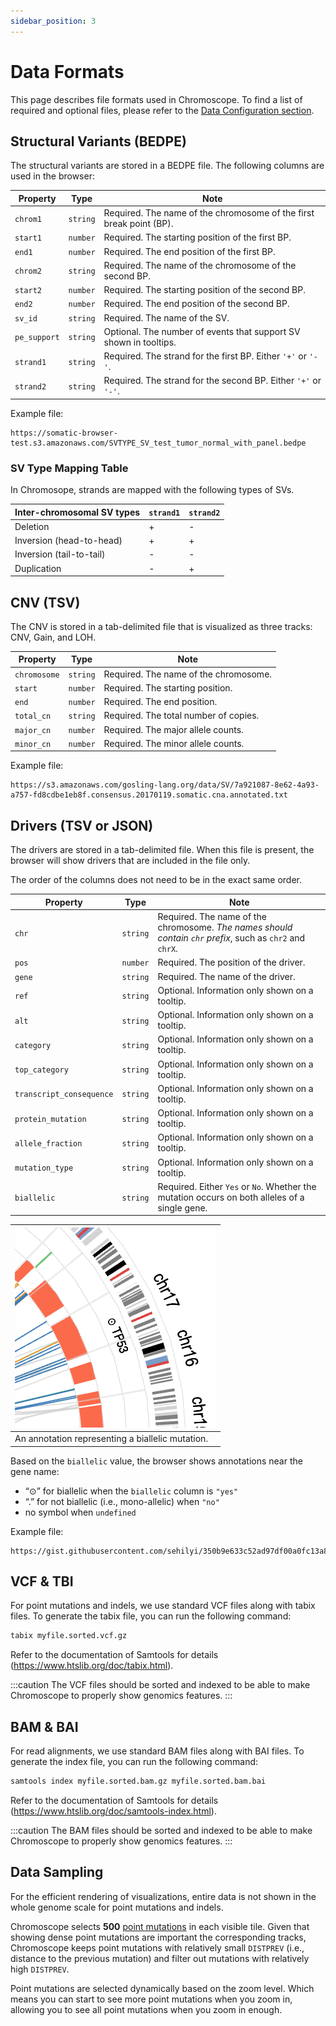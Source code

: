 ```yaml
---
sidebar_position: 3
---
```


# Data Formats

This page describes file formats used in Chromoscope. To find a list of required and optional files, please refer to the [Data Configuration section](./through-data-config).

## Structural Variants (BEDPE)
<!-- https://bedtools.readthedocs.io/en/latest/content/general-usage.html#bedpe-format -->

The structural variants are stored in a BEDPE file. The following columns are used in the browser:

| Property | Type | Note |
|---|---|---|
| `chrom1` | `string` | Required. The name of the chromosome of the first break point (BP). |
| `start1` | `number` | Required. The starting position of the first BP. |
| `end1` | `number` | Required. The end position of the first BP. |
| `chrom2` | `string` | Required. The name of the chromosome of the second BP. |
| `start2` | `number` | Required. The starting position of the second BP. |
| `end2` | `number` | Required. The end position of the second BP. |
| `sv_id` | `string` | Required. The name of the SV. |
| `pe_support` | `string` | Optional. The number of events that support SV shown in tooltips. |
| `strand1` | `string` | Required. The strand for the first BP. Either `'+'` or `'-'`. |
| `strand2` | `string` | Required. The strand for the second BP. Either `'+'` or `'-'`. |

Example file:

```
https://somatic-browser-test.s3.amazonaws.com/SVTYPE_SV_test_tumor_normal_with_panel.bedpe
```
### SV Type Mapping Table

In Chromosope, strands are mapped with the following types of SVs.

|Inter-chromosomal SV types|`strand1`|`strand2`|
|---|---|---|
|Deletion|+|-|
|Inversion (head-to-head)|+|+|
|Inversion (tail-to-tail)|-|-|
|Duplication|-|+|

## CNV (TSV)
<!-- https://bedtools.readthedocs.io/en/latest/content/general-usage.html#bedpe-format -->

The CNV is stored in a tab-delimited file that is visualized as three tracks: CNV, Gain, and LOH.

| Property | Type | Note |
|---|---|---|
| `chromosome` | `string` | Required. The name of the chromosome. |
| `start` | `number` | Required. The starting position. |
| `end` | `number` | Required. The end position. |
| `total_cn` | `string` | Required. The total number of copies. |
| `major_cn` | `number` | Required. The major allele counts. |
| `minor_cn` | `number` | Required. The minor allele counts. |

Example file:

```
https://s3.amazonaws.com/gosling-lang.org/data/SV/7a921087-8e62-4a93-a757-fd8cdbe1eb8f.consensus.20170119.somatic.cna.annotated.txt
```

## Drivers (TSV or JSON)
<!-- https://bedtools.readthedocs.io/en/latest/content/general-usage.html#bedpe-format -->

The drivers are stored in a tab-delimited file. When this file is present, the browser will show drivers that are included in the file only.

The order of the columns does not need to be in the exact same order.

| Property | Type | Note |
|---|---|---|
| `chr` | `string` | Required. The name of the chromosome. _The names should contain `chr` prefix_, such as `chr2` and `chrX`. |
| `pos` | `number` | Required. The position of the driver. |
| `gene` | `string` | Required. The name of the driver. |
| `ref` | `string` | Optional. Information only shown on a tooltip. |
| `alt` | `string` | Optional. Information only shown on a tooltip. |
| `category` | `string` | Optional. Information only shown on a tooltip. |
| `top_category` | `string` | Optional. Information only shown on a tooltip. |
| `transcript_consequence` | `string` | Optional. Information only shown on a tooltip. |
| `protein_mutation` | `string` | Optional. Information only shown on a tooltip. |
| `allele_fraction` | `string` | Optional. Information only shown on a tooltip. |
| `mutation_type` | `string` | Optional. Information only shown on a tooltip. |
| `biallelic` | `string` | Required. Either `Yes` or `No`. Whether the mutation occurs on both alleles of a single gene. |

|![biallelic](../assets/biallelic.png ':class=image-small')|
|---|
|An annotation representing a biallelic mutation. |


Based on the `biallelic` value, the browser shows annotations near the gene name: 
- “⊙” for biallelic when the `biallelic` column is `"yes"`
- “.” for not biallelic (i.e., mono-allelic) when `"no"`
- no symbol when `undefined`

Example file:

```
https://gist.githubusercontent.com/sehilyi/350b9e633c52ad97df00a0fc13a8839a/raw/c47b9ba33f1c9e187c69d1dadd01838db44d3b29/driver.txt
```

## VCF & TBI

For point mutations and indels, we use standard VCF files along with tabix files. To generate the tabix file, you can run the following command:

```sh
tabix myfile.sorted.vcf.gz
```

Refer to the documentation of Samtools for details (https://www.htslib.org/doc/tabix.html).

:::caution
The VCF files should be sorted and indexed to be able to make Chromoscope to properly show genomics features.
:::

## BAM & BAI

For read alignments, we use standard BAM files along with BAI files. To generate the index file, you can run the following command:

```sh
samtools index myfile.sorted.bam.gz myfile.sorted.bam.bai
```

Refer to the documentation of Samtools for details (https://www.htslib.org/doc/samtools-index.html).

:::caution
The BAM files should be sorted and indexed to be able to make Chromoscope to properly show genomics features.
:::

## Data Sampling

For the efficient rendering of visualizations, entire data is not shown in the whole genome scale for point mutations and indels.

Chromoscope selects **500** [point mutations](#vcf-amp-tbi) in each visible tile. Given that showing dense point mutations are important the corresponding tracks, Chromoscope keeps point mutations with relatively small `DISTPREV` (i.e., distance to the previous mutation) and filter out mutations with relatively high `DISTPREV`.

Point mutations are selected dynamically based on the zoom level. Which means you can start to see more point mutations when you zoom in, allowing you to see all point mutations when you zoom in enough.